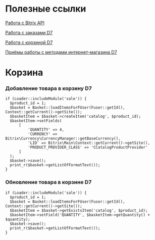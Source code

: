 # Полезные ссылки

[Работа с Bitrix API](https://github.com/sidigi/bitrix-info/wiki)

[Работа с заказами D7](https://dev.1c-bitrix.ru/api_d7/bitrix/sale/technique/index.php)

[Работа с корзиной D7](https://dev.1c-bitrix.ru/api_d7/bitrix/sale/technique/basket.php)

[Приёмы работы с методами интернет-магазина D7](https://dev.1c-bitrix.ru/api_d7/bitrix/sale/technique/orders.php)

# Корзина

### Добавление товара в корзину D7
```
if (Loader::includeModule('sale')) {
  $product_id = 1;
  $basket = Basket::loadItemsForFUser(Fuser::getId(), Context::getCurrent()->getSite());
  $basketItem = $basket->createItem('catalog', $product_id);
  $basketItem->setFields(
      [
          'QUANTITY' => 4,
          'CURRENCY' => Bitrix\Currency\CurrencyManager::getBaseCurrency(),
          'LID' => Bitrix\Main\Context::getCurrent()->getSite(),
          'PRODUCT_PROVIDER_CLASS' => 'CCatalogProductProvider'
      ]
  );
  $basket->save();
  print_r($basket->getListOfFormatText());
}
```

### Обновление товара в корзине D7
```
if (Loader::includeModule('sale')) {
  $product_id = 1;
  $basket = Basket::loadItemsForFUser(Fuser::getId(), Context::getCurrent()->getSite());
  $basketItem = $basket->getExistsItem('catalog', $product_id);
  $basketItem->setField('QUANTITY', $basketItem->getQuantity() + $quantity);
  $basket->save();
  print_r($basket->getListOfFormatText());
}
```
